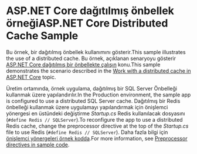 # <a name="aspnet-core-distributed-cache-sample"></a><span data-ttu-id="0b276-101">ASP.NET Core dağıtılmış önbellek örneği</span><span class="sxs-lookup"><span data-stu-id="0b276-101">ASP.NET Core Distributed Cache Sample</span></span>

<span data-ttu-id="0b276-102">Bu örnek, bir dağıtılmış önbellek kullanımını gösterir.</span><span class="sxs-lookup"><span data-stu-id="0b276-102">This sample illustrates the use of a distributed cache.</span></span> <span data-ttu-id="0b276-103">Bu örnek, açıklanan senaryoyu gösterir [ASP.NET Core dağıtılmış bir önbellekte çalışın](https://docs.microsoft.com/aspnet/core/performance/caching/distributed) konu.</span><span class="sxs-lookup"><span data-stu-id="0b276-103">This sample demonstrates the scenario described in the [Work with a distributed cache in ASP.NET Core](https://docs.microsoft.com/aspnet/core/performance/caching/distributed) topic.</span></span>

<span data-ttu-id="0b276-104">Üretim ortamında, örnek uygulama, dağıtılmış bir SQL Server Önbelleği kullanmak üzere yapılandırılır.</span><span class="sxs-lookup"><span data-stu-id="0b276-104">In the Production environment, the sample app is configured to use a distributed SQL Server cache.</span></span> <span data-ttu-id="0b276-105">Dağıtılmış bir Redis önbelleği kullanmak üzere uygulamayı yapılandırmak için önişlemci yönergesi en üstündeki değiştirme *Startup.cs* Redis kullanılacak dosyasını (`#define Redis // SQLServer`).</span><span class="sxs-lookup"><span data-stu-id="0b276-105">To reconfigure the app to use a distributed Redis cache, change the preprocessor directive at the top of the *Startup.cs* file to use Redis (`#define Redis // SQLServer`).</span></span> <span data-ttu-id="0b276-106">Daha fazla bilgi için [önişlemci yönergeleri örnek kodda](https://docs.microsoft.com/aspnet/core/#preprocessor-directives-in-sample-code).</span><span class="sxs-lookup"><span data-stu-id="0b276-106">For more information, see [Preprocessor directives in sample code](https://docs.microsoft.com/aspnet/core/#preprocessor-directives-in-sample-code).</span></span>
